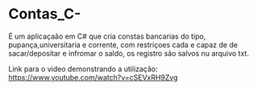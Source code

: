 # Contas_C-
É um aplicaçaão em C# que cria constas bancarias do tipo, pupança,universitaria e corrente, com restriçoes cada e capaz de de sacar/depositar e infromar o saldo, os registro são salvos nu arquivo txt.





Link para o video demonstrando a utilização: https://www.youtube.com/watch?v=cSEVxRH9Zvg
